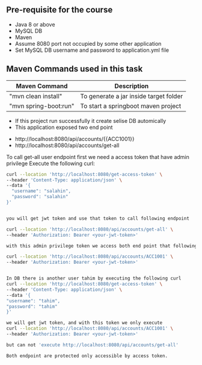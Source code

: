 ## Pre-requisite for the course
- Java 8 or above
- MySQL DB 
- Maven 
- Assume 8080 port not occupied by some other application
- Set MySQL DB username and password to application.yml file
## Maven Commands used in this task

|     Maven Command       |     Description          |
| ------------- | ------------- |
| "mvn clean install" | To generate a jar inside target folder |
| "mvn spring-boot:run" | To start a springboot maven project |


- If this project run successfully it create selise DB automically
- This application exposed two end point

* http://localhost:8080/api/accounts/{{ACC1001}}
* http://localhost:8080/api/accounts/get-all 


To call get-all user endpoint 
    first we need a access token that have admin privilege 
Execute the following curl:

```bash
curl --location 'http://localhost:8080/get-access-token' \
--header 'Content-Type: application/json' \
--data '{
  "username": "salahin",
  "password": "salahin"
}'


you will get jwt token and use that token to call following endpoint

curl --location 'http://localhost:8080/api/accounts/get-all' \
--header 'Authorization: Bearer <your-jwt-token>'

with this admin privilege token we access both end point that following as well

curl --location 'http://localhost:8080/api/accounts/ACC1001' \
--header 'Authorization: Bearer <your-jwt-token>'


In DB there is another user tahim by executing the following curl
curl --location 'http://localhost:8080/get-access-token' \
--header 'Content-Type: application/json' \
--data '{
"username": "tahim",
"password": "tahim"
}'

we will get jwt token, and with this token we only execute
curl --location 'http://localhost:8080/api/accounts/ACC1001' \
--header 'Authorization: Bearer <your-jwt-token>'

but can not 'execute http://localhost:8080/api/accounts/get-all'

Both endpoint are protected only accessible by access token.
